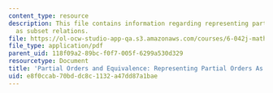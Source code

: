 ```yaml
---
content_type: resource
description: This file contains information regarding representing partial orders
  as subset relations.
file: https://ol-ocw-studio-app-qa.s3.amazonaws.com/courses/6-042j-mathematics-for-computer-science-spring-2015/e8f0ccab70bddc8c1132a47dd87a1bae_MIT6_042JS15_ReprsentPrtal.pdf
file_type: application/pdf
parent_uid: 118f09a2-89bc-f0f7-005f-6299a530d329
resourcetype: Document
title: 'Partial Orders and Equivalence: Representing Partial Orders As Subset Relations'
uid: e8f0ccab-70bd-dc8c-1132-a47dd87a1bae
---
```

